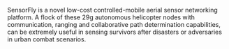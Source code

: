 SensorFly is a novel low-cost controlled-mobile aerial sensor networking platform. A flock of these 29g autonomous helicopter nodes with communication, ranging and collaborative path determination capabilities, can be extremely useful in sensing survivors after disasters or adversaries in urban combat scenarios.